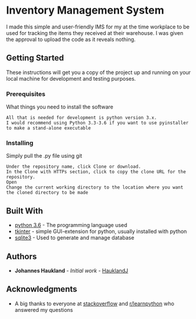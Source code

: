 # Inventory Management System

I made this simple and user-friendly IMS for my at the time workplace to be used for tracking the items they received at their warehouse. I was given the approval to upload the code as it reveals nothing.

## Getting Started

These instructions will get you a copy of the project up and running on your local machine for development and testing purposes. 

### Prerequisites

What things you need to install the software

```
All that is needed for development is python version 3.x.
I would recommend using Python 3.3-3.6 if you want to use pyinstaller to make a stand-alone executable
```

### Installing

Simply pull the .py file using git

```
Under the repository name, click Clone or download.
In the Clone with HTTPs section, click to copy the clone URL for the repository.
Open
Change the current working directory to the location where you want the cloned directory to be made
```

## Built With

* [python 3.6](https://www.python.org/downloads/release/python-360/) - The programming language used
* [tkinter](https://wiki.python.org/moin/TkInter) - simple GUI-extension for python, usually installed with python
* [sqlite3](https://www.sqlite.org/index.html) - Used to generate and manage database


## Authors

* **Johannes Haukland** - *Initial work* - [HauklandJ](https://github.com/HauklandJ)

## Acknowledgments

* A big thanks to everyone at [stackoverflow](stackoverflow.com) and [r/learnpython](old.reddit.com/r/learnpython) who answered my questions

